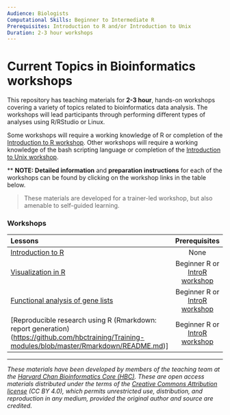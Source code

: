 ```yaml
---
Audience: Biologists
Computational Skills: Beginner to Intermediate R
Prerequisites: Introduction to R and/or Introduction to Unix
Duration: 2-3 hour workshops
---
```



# Current Topics in Bioinformatics workshops

This repository has teaching materials for **2-3 hour**, hands-on workshops covering a variety of topics related to bioinformatics data analysis. The workshops will lead participants through performing different types of analyses using R/RStudio or Linux. 

Some workshops will require a working knowledge of R or completion of the [Introduction to R workshop](https://github.com/hbctraining/Intro-to-R). Other workshops will require a working knowledge of the bash scripting language or completion of the [Introduction to Unix workshop](https://github.com/hbctraining/Intro-to-Unix).

** **NOTE: Detailed information** and **preparation instructions** for each of the workshops can be found by clicking on the workshop links in the table below.

> These materials are developed for a trainer-led workshop, but also amenable to self-guided learning.

### Workshops

| Lessons        | Prerequisites |
|:---------------|:-------------:|
| [Introduction to R](https://github.com/hbctraining/Training-modules/blob/master/IntroR_ggplot2/README.md) | None |
| [Visualization in R](https://github.com/hbctraining/Training-modules/blob/master/Visualization_in_R/README.md) | Beginner R or [IntroR workshop](https://github.com/hbctraining/Intro-to-R) |
| [Functional analysis of gene lists](https://github.com/hbctraining/Training-modules/blob/master/DGE-functional-analysis/README.md) | Beginner R or [IntroR workshop](https://github.com/hbctraining/Intro-to-R) |
| [Reproducible research using R (Rmarkdown: report generation)(https://github.com/hbctraining/Training-modules/blob/master/Rmarkdown/README.md)] | Beginner R or [IntroR workshop](https://github.com/hbctraining/Intro-to-R) |

***

*These materials have been developed by members of the teaching team at the [Harvard Chan Bioinformatics Core (HBC)](http://bioinformatics.sph.harvard.edu/). These are open access materials distributed under the terms of the [Creative Commons Attribution license](https://creativecommons.org/licenses/by/4.0/) (CC BY 4.0), which permits unrestricted use, distribution, and reproduction in any medium, provided the original author and source are credited.*
